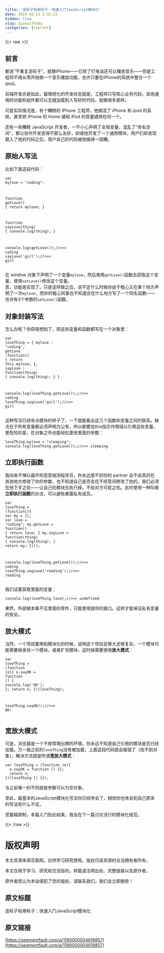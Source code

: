 ```yaml
---
title: '造轮子和用轮子：快速入门JavaScript模块化' 
date: 2019-02-13 2:31:22
hidden: true
slug: q1owaifhk0q
categories: [reprint]
---
```


{{< raw >}}

                    
<h2 id="articleHeader0">前言</h2>
<p>都说“不重复造轮子”，就像iPhone——它除了打电话还可以播放音乐——但是工程师不用从零开始做一个音乐播放功能，也许只要在iPhone的系统中整合一个ipod。</p>
<p>前端开发亦是如此，最理想化的开发状态就是，工程师只写核心业务代码，其他通用的功能和组件都可以无缝加载别人写好的代码，就像很多那样。</p>
<p>可是实际情况是，有个糟糕的 iPhone 工程师，他搞混了 iPhone 和 ipod 的系统，甚至把 iPhone 的 Home 键和 iPod 的音量键焊在同一个。</p>
<p>还有一些糟糕 JavaScript 开发者，一不小心声明了全局变量，混乱了“命名空间”，都让协作开发变得不那么友好，抑或他开发了一个通用模块，用户们却发现载入了他的代码之后，用户自己的代码被他搞得一团糟。</p>
<h2 id="articleHeader1">原始人写法</h2>
<p>比如下面这段代码：</p>
<div class="widget-codetool" style="display:none;">
      <div class="widget-codetool--inner">
      <span class="selectCode code-tool" data-toggle="tooltip" data-placement="top" title="" data-original-title="全选"></span>
      <span type="button" class="copyCode code-tool" data-toggle="tooltip" data-placement="top" data-clipboard-text="var mylove = &quot;coding&quot;;

function getLove() {
  return mylove;
}

function sayLove(thing) {
  console.log(thing);
}

console.log(getLove());//>>> coding
sayLove('girl');//>>> girl" title="" data-original-title="复制"></span>
      <span type="button" class="saveToNote code-tool" data-toggle="tooltip" data-placement="top" title="" data-original-title="放进笔记"></span>
      </div>
      </div><pre class="hljs javascript"><code><span class="hljs-keyword">var</span> mylove = <span class="hljs-string">"coding"</span>;

<span class="hljs-function"><span class="hljs-keyword">function</span> <span class="hljs-title">getLove</span>(<span class="hljs-params"></span>) </span>{
  <span class="hljs-keyword">return</span> mylove;
}

<span class="hljs-function"><span class="hljs-keyword">function</span> <span class="hljs-title">sayLove</span>(<span class="hljs-params">thing</span>) </span>{
  <span class="hljs-built_in">console</span>.log(thing);
}

<span class="hljs-built_in">console</span>.log(getLove());<span class="hljs-comment">//&gt;&gt;&gt; coding</span>
sayLove(<span class="hljs-string">'girl'</span>);<span class="hljs-comment">//&gt;&gt;&gt; girl</span></code></pre>
<p>在 window 对象下声明了一个变量<code>mylove</code>，然后使用<code>getLove()</code>函数去获取这个变量，使用<code>setLove()</code>修改这个变量。<br>恩，功能是实现了。只是这样做之后，说不定什么时候你由于粗心又在某个地方声明了一次<code>mylove</code>，而你的粗心同事也不知道会在什么地方写了一个同名函数——也许有3个参数的<code>setLove()</code>函数。</p>
<h2 id="articleHeader2">对象封装写法</h2>
<p>怎么办呢？你获取想到了，把这些变量和函数都写在一个对象里：</p>
<div class="widget-codetool" style="display:none;">
      <div class="widget-codetool--inner">
      <span class="selectCode code-tool" data-toggle="tooltip" data-placement="top" title="" data-original-title="全选"></span>
      <span type="button" class="copyCode code-tool" data-toggle="tooltip" data-placement="top" data-clipboard-text="var loveThing = {
  mylove : &quot;coding&quot;,
  getLove :function() {
    return this.mylove;
  },
  sayLove : function(thing) {
    console.log(thing);
  }
}

console.log(loveThing.getLove());//>>> coding
loveThing.sayLove('girl');//>>> girl" title="" data-original-title="复制"></span>
      <span type="button" class="saveToNote code-tool" data-toggle="tooltip" data-placement="top" title="" data-original-title="放进笔记"></span>
      </div>
      </div><pre class="hljs javascript"><code><span class="hljs-keyword">var</span> loveThing = {
  <span class="hljs-attr">mylove</span> : <span class="hljs-string">"coding"</span>,
  <span class="hljs-attr">getLove</span> :<span class="hljs-function"><span class="hljs-keyword">function</span>(<span class="hljs-params"></span>) </span>{
    <span class="hljs-keyword">return</span> <span class="hljs-keyword">this</span>.mylove;
  },
  <span class="hljs-attr">sayLove</span> : <span class="hljs-function"><span class="hljs-keyword">function</span>(<span class="hljs-params">thing</span>) </span>{
    <span class="hljs-built_in">console</span>.log(thing);
  }
}

<span class="hljs-built_in">console</span>.log(loveThing.getLove());<span class="hljs-comment">//&gt;&gt;&gt; coding</span>
loveThing.sayLove(<span class="hljs-string">'girl'</span>);<span class="hljs-comment">//&gt;&gt;&gt; girl</span></code></pre>
<p>这种写法已经有点模块的样子了，一下就能看出这几个函数和变量之间的联系。缺点在于所有变量都必须声明为公有，所以都要加this指示作用域以引用这些变量。更危险的是，在对象之外也能轻松更改里面的参数：</p>
<div class="widget-codetool" style="display:none;">
      <div class="widget-codetool--inner">
      <span class="selectCode code-tool" data-toggle="tooltip" data-placement="top" title="" data-original-title="全选"></span>
      <span type="button" class="copyCode code-tool" data-toggle="tooltip" data-placement="top" data-clipboard-text="loveThing.mylove = &quot;sleeping&quot;;
console.log(loveThing.getLove());//>>> sleeping" title="" data-original-title="复制"></span>
      <span type="button" class="saveToNote code-tool" data-toggle="tooltip" data-placement="top" title="" data-original-title="放进笔记"></span>
      </div>
      </div><pre class="hljs ruby"><code>loveThing.mylove = <span class="hljs-string">"sleeping"</span>;
console.log(loveThing.getLove());<span class="hljs-regexp">//</span><span class="hljs-meta">&gt;&gt;&gt; </span>sleeping</code></pre>
<h2 id="articleHeader3">立即执行函数</h2>
<p>我向来不惮以最坏的恶意揣测程序员，你永远想不到你的 partner 会不会真的在其他地方修改了你的参数，也不知道自己是否会在不经意间修改了他的。我们必须在他下手之前——让自己的模块先执行掉，不给对方可趁之机。此时使用一种叫做<strong>立即执行函数</strong>的办法，可以避免暴露私有成员。</p>
<div class="widget-codetool" style="display:none;">
      <div class="widget-codetool--inner">
      <span class="selectCode code-tool" data-toggle="tooltip" data-placement="top" title="" data-original-title="全选"></span>
      <span type="button" class="copyCode code-tool" data-toggle="tooltip" data-placement="top" data-clipboard-text="var loveThing = (function(){
  var my = {};
  var love = &quot;coding&quot;;
  my.getLove = function() {
    return love;
  }
  my.sayLove = function(thing) {
    console.log(thing);
  }
  return my;
})();

console.log(loveThing.getLove());//>>> coding
loveThing.sayLove('reading');//>>> reading
" title="" data-original-title="复制"></span>
      <span type="button" class="saveToNote code-tool" data-toggle="tooltip" data-placement="top" title="" data-original-title="放进笔记"></span>
      </div>
      </div><pre class="hljs javascript"><code><span class="hljs-keyword">var</span> loveThing = (<span class="hljs-function"><span class="hljs-keyword">function</span>(<span class="hljs-params"></span>)</span>{
  <span class="hljs-keyword">var</span> my = {};
  <span class="hljs-keyword">var</span> love = <span class="hljs-string">"coding"</span>;
  my.getLove = <span class="hljs-function"><span class="hljs-keyword">function</span>(<span class="hljs-params"></span>) </span>{
    <span class="hljs-keyword">return</span> love;
  }
  my.sayLove = <span class="hljs-function"><span class="hljs-keyword">function</span>(<span class="hljs-params">thing</span>) </span>{
    <span class="hljs-built_in">console</span>.log(thing);
  }
  <span class="hljs-keyword">return</span> my;
})();

<span class="hljs-built_in">console</span>.log(loveThing.getLove());<span class="hljs-comment">//&gt;&gt;&gt; coding</span>
loveThing.sayLove(<span class="hljs-string">'reading'</span>);<span class="hljs-comment">//&gt;&gt;&gt; reading</span>
</code></pre>
<p>我们试着获取里面的变量：</p>
<div class="widget-codetool" style="display:none;">
      <div class="widget-codetool--inner">
      <span class="selectCode code-tool" data-toggle="tooltip" data-placement="top" title="" data-original-title="全选"></span>
      <span type="button" class="copyCode code-tool" data-toggle="tooltip" data-placement="top" data-clipboard-text="console.log(loveThing.love);//>>> undefined" title="" data-original-title="复制"></span>
      <span type="button" class="saveToNote code-tool" data-toggle="tooltip" data-placement="top" title="" data-original-title="放进笔记"></span>
      </div>
      </div><pre class="hljs ruby"><code style="word-break: break-word; white-space: initial;">console.log(loveThing.love);<span class="hljs-regexp">//</span><span class="hljs-meta">&gt;&gt;&gt; </span>undefined</code></pre>
<p>果然，外部根本看不见里面的零件，只能使用提供的接口。这样才能保证私有变量的安全。</p>
<h2 id="articleHeader4">放大模式</h2>
<p>当然，一个项目要用到模块化的时候，说明这个项目足够大足够复杂，一个模块可能需要继承另一个模块，或者扩充模块，这时候需要使用<strong>放大模式</strong>：</p>
<div class="widget-codetool" style="display:none;">
      <div class="widget-codetool--inner">
      <span class="selectCode code-tool" data-toggle="tooltip" data-placement="top" title="" data-original-title="全选"></span>
      <span type="button" class="copyCode code-tool" data-toggle="tooltip" data-placement="top" data-clipboard-text="var loveThing = (function (o){
  o.sayOK = function () {
    console.log('OK');
  };
  return o;
})(loveThing);

loveThing.sayOK();//>>> OK!" title="" data-original-title="复制"></span>
      <span type="button" class="saveToNote code-tool" data-toggle="tooltip" data-placement="top" title="" data-original-title="放进笔记"></span>
      </div>
      </div><pre class="hljs javascript"><code><span class="hljs-keyword">var</span> loveThing = (<span class="hljs-function"><span class="hljs-keyword">function</span> (<span class="hljs-params">o</span>)</span>{
  o.sayOK = <span class="hljs-function"><span class="hljs-keyword">function</span> (<span class="hljs-params"></span>) </span>{
    <span class="hljs-built_in">console</span>.log(<span class="hljs-string">'OK'</span>);
  };
  <span class="hljs-keyword">return</span> o;
})(loveThing);

loveThing.sayOK();<span class="hljs-comment">//&gt;&gt;&gt; OK!</span></code></pre>
<h2 id="articleHeader5">宽放大模式</h2>
<p>可是，浏览器是一个不按常理出牌的环境，你永远不知道自己引用的模块是否已经加载。万一我之前的<code>loveThing</code>没有被加载，上面这段代码就会报错了（找不到对象）。解决方法就是所谓<strong>宽放大模式</strong>：</p>
<div class="widget-codetool" style="display:none;">
      <div class="widget-codetool--inner">
      <span class="selectCode code-tool" data-toggle="tooltip" data-placement="top" title="" data-original-title="全选"></span>
      <span type="button" class="copyCode code-tool" data-toggle="tooltip" data-placement="top" data-clipboard-text="var loveThing = (function (o){
  o.sayOK = function () {};
  return o;
})(loveThing || {});" title="" data-original-title="复制"></span>
      <span type="button" class="saveToNote code-tool" data-toggle="tooltip" data-placement="top" title="" data-original-title="放进笔记"></span>
      </div>
      </div><pre class="hljs actionscript"><code><span class="hljs-keyword">var</span> loveThing = (<span class="hljs-function"><span class="hljs-keyword">function</span> <span class="hljs-params">(o)</span></span>{
  o.sayOK = <span class="hljs-function"><span class="hljs-keyword">function</span> <span class="hljs-params">()</span> </span>{};
  <span class="hljs-keyword">return</span> o;
})(loveThing || {});</code></pre>
<p>与之前唯一的不同就是参数可以为空对象。</p>
<p>至此，最基本的JavaScript模块化写法你已经学会了，相信你也体会到自己原来的写法有什么不足。</p>
<p>受篇幅限制，本篇入门到此结束，我会在下一篇讨论流行的模块化规范。</p>

                
{{< /raw >}}

# 版权声明
本文资源来源互联网，仅供学习研究使用，版权归该资源的合法拥有者所有，

本文仅用于学习、研究和交流目的。转载请注明出处、完整链接以及原作者。

原作者若认为本站侵犯了您的版权，请联系我们，我们会立即删除！

## 原文标题
造轮子和用轮子：快速入门JavaScript模块化

## 原文链接
[https://segmentfault.com/a/1190000004619857](https://segmentfault.com/a/1190000004619857)

